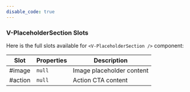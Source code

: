 ```yaml
---
disable_code: true
---
```


### V-PlaceholderSection Slots

Here is the full slots available for `<V-PlaceholderSection />` component:

| Slot    | Properties                          | Description               |
| ------- | ----------------------------------- | ------------------------- |
| #image  | <span class="is-null">`null`</span> | Image placeholder content |
| #action | <span class="is-null">`null`</span> | Action CTA content        |
